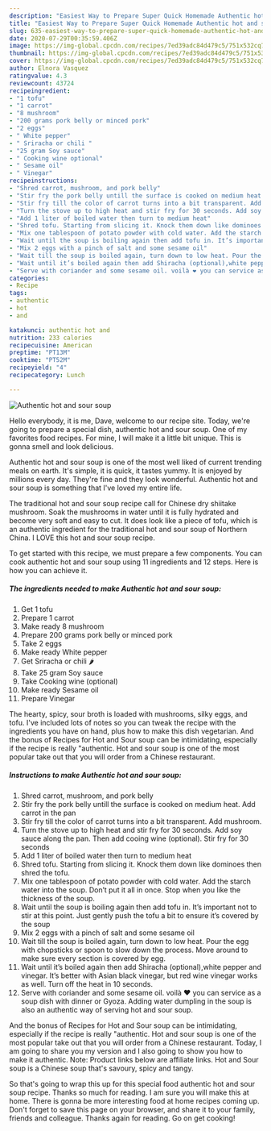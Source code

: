 ```yaml
---
description: "Easiest Way to Prepare Super Quick Homemade Authentic hot and sour soup"
title: "Easiest Way to Prepare Super Quick Homemade Authentic hot and sour soup"
slug: 635-easiest-way-to-prepare-super-quick-homemade-authentic-hot-and-sour-soup
date: 2020-07-29T00:35:59.406Z
image: https://img-global.cpcdn.com/recipes/7ed39adc84d479c5/751x532cq70/authentic-hot-and-sour-soup-recipe-main-photo.jpg
thumbnail: https://img-global.cpcdn.com/recipes/7ed39adc84d479c5/751x532cq70/authentic-hot-and-sour-soup-recipe-main-photo.jpg
cover: https://img-global.cpcdn.com/recipes/7ed39adc84d479c5/751x532cq70/authentic-hot-and-sour-soup-recipe-main-photo.jpg
author: Elnora Vasquez
ratingvalue: 4.3
reviewcount: 43724
recipeingredient:
- "1 tofu"
- "1 carrot"
- "8 mushroom"
- "200 grams pork belly or minced pork"
- "2 eggs"
- " White pepper"
- " Sriracha or chili "
- "25 gram Soy sauce"
- " Cooking wine optional"
- " Sesame oil"
- " Vinegar"
recipeinstructions:
- "Shred carrot, mushroom, and pork belly"
- "Stir fry the pork belly untill the surface is cooked on medium heat. Add carrot in the pan"
- "Stir fry till the color of carrot turns into a bit transparent. Add mushroom."
- "Turn the stove up to high heat and stir fry for 30 seconds. Add soy sauce along the pan. Then add cooing wine (optional). Stir fry for 30 seconds"
- "Add 1 liter of boiled water then turn to medium heat"
- "Shred tofu. Starting from slicing it. Knock them down like dominoes then shred the tofu."
- "Mix one tablespoon of potato powder with cold water. Add the starch water into the soup. Don’t put it all in once. Stop when you like the thickness of the soup."
- "Wait until the soup is boiling again then add tofu in. It’s important not to stir at this point. Just gently push the tofu a bit to ensure it’s covered by the soup"
- "Mix 2 eggs with a pinch of salt and some sesame oil"
- "Wait till the soup is boiled again, turn down to low heat. Pour the egg with chopsticks or spoon to slow down the process. Move around to make sure every section is covered by egg."
- "Wait until it’s boiled again then add Shiracha (optional),white pepper and vinegar. It’s better with Asian black vinegar, but red wine vinegar works as well. Turn off the heat in 10 seconds."
- "Serve with coriander and some sesame oil. voilà ❤️ you can service as a soup dish with dinner or Gyoza. Adding water dumpling in the soup is also an authentic way of serving hot and sour soup."
categories:
- Recipe
tags:
- authentic
- hot
- and

katakunci: authentic hot and 
nutrition: 233 calories
recipecuisine: American
preptime: "PT13M"
cooktime: "PT52M"
recipeyield: "4"
recipecategory: Lunch

---
```



![Authentic hot and sour soup](https://img-global.cpcdn.com/recipes/7ed39adc84d479c5/751x532cq70/authentic-hot-and-sour-soup-recipe-main-photo.jpg)

Hello everybody, it is me, Dave, welcome to our recipe site. Today, we're going to prepare a special dish, authentic hot and sour soup. One of my favorites food recipes. For mine, I will make it a little bit unique. This is gonna smell and look delicious.

Authentic hot and sour soup is one of the most well liked of current trending meals on earth. It's simple, it is quick, it tastes yummy. It is enjoyed by millions every day. They're fine and they look wonderful. Authentic hot and sour soup is something that I've loved my entire life.

The traditional hot and sour soup recipe call for Chinese dry shiitake mushroom. Soak the mushrooms in water until it is fully hydrated and become very soft and easy to cut. It does look like a piece of tofu, which is an authentic ingredient for the traditional hot and sour soup of Northern China. I LOVE this hot and sour soup recipe.


To get started with this recipe, we must prepare a few components. You can cook authentic hot and sour soup using 11 ingredients and 12 steps. Here is how you can achieve it.

<!--inarticleads1-->

##### The ingredients needed to make Authentic hot and sour soup:

1. Get 1 tofu
1. Prepare 1 carrot
1. Make ready 8 mushroom
1. Prepare 200 grams pork belly or minced pork
1. Take 2 eggs
1. Make ready  White pepper
1. Get  Sriracha or chili 🌶
1. Take 25 gram Soy sauce
1. Take  Cooking wine (optional)
1. Make ready  Sesame oil
1. Prepare  Vinegar


The hearty, spicy, sour broth is loaded with mushrooms, silky eggs, and tofu. I&#39;ve included lots of notes so you can tweak the recipe with the ingredients you have on hand, plus how to make this dish vegetarian. And the bonus of Recipes for Hot and Sour soup can be intimidating, especially if the recipe is really &#34;authentic. Hot and sour soup is one of the most popular take out that you will order from a Chinese restaurant. 

<!--inarticleads2-->

##### Instructions to make Authentic hot and sour soup:

1. Shred carrot, mushroom, and pork belly
1. Stir fry the pork belly untill the surface is cooked on medium heat. Add carrot in the pan
1. Stir fry till the color of carrot turns into a bit transparent. Add mushroom.
1. Turn the stove up to high heat and stir fry for 30 seconds. Add soy sauce along the pan. Then add cooing wine (optional). Stir fry for 30 seconds
1. Add 1 liter of boiled water then turn to medium heat
1. Shred tofu. Starting from slicing it. Knock them down like dominoes then shred the tofu.
1. Mix one tablespoon of potato powder with cold water. Add the starch water into the soup. Don’t put it all in once. Stop when you like the thickness of the soup.
1. Wait until the soup is boiling again then add tofu in. It’s important not to stir at this point. Just gently push the tofu a bit to ensure it’s covered by the soup
1. Mix 2 eggs with a pinch of salt and some sesame oil
1. Wait till the soup is boiled again, turn down to low heat. Pour the egg with chopsticks or spoon to slow down the process. Move around to make sure every section is covered by egg.
1. Wait until it’s boiled again then add Shiracha (optional),white pepper and vinegar. It’s better with Asian black vinegar, but red wine vinegar works as well. Turn off the heat in 10 seconds.
1. Serve with coriander and some sesame oil. voilà ❤️ you can service as a soup dish with dinner or Gyoza. Adding water dumpling in the soup is also an authentic way of serving hot and sour soup.


And the bonus of Recipes for Hot and Sour soup can be intimidating, especially if the recipe is really &#34;authentic. Hot and sour soup is one of the most popular take out that you will order from a Chinese restaurant. Today, I am going to share you my version and I also going to show you how to make it authentic. Note: Product links below are affiliate links. Hot and Sour soup is a Chinese soup that&#39;s savoury, spicy and tangy. 

So that's going to wrap this up for this special food authentic hot and sour soup recipe. Thanks so much for reading. I am sure you will make this at home. There is gonna be more interesting food at home recipes coming up. Don't forget to save this page on your browser, and share it to your family, friends and colleague. Thanks again for reading. Go on get cooking!
